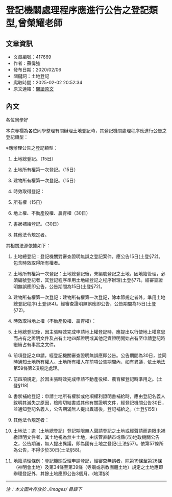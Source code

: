 # 登記機關處理程序應進行公告之登記類型,曾榮耀老師

## 文章資訊
- 文章編號：417669
- 作者：蘇偉強
- 發布日期：2020/02/06
- 關鍵詞：土地登記
- 爬取時間：2025-02-02 20:52:34
- 原文連結：[閱讀原文](https://real-estate.get.com.tw/Columns/detail.aspx?no=417669)

## 內文
各位同學好

本次專欄為各位同學整理有關辦理土地登記時，其登記機關處理程序應進行公告之登記類型：

※應辦理公告之登記類型：

1. 土地總登記。（15日）

2. 土地所有權第一次登記。（15日）

3. 建物所有權第一次登記。（15日）

4. 時效取得登記：

1. 所有權（15日）

2. 地上權、不動產役權、農育權（30日）

5. 書狀補給登記。（30日）

6. 其他法令規定者。

其相關法源依據如下：

1. 土地總登記：登記機關對審查證明無誤之登記案件，應公告15日(土登§72)。包含時效取得所有權者。

2. 土地所有權第一次登記：土地總登記後，未編號登記之土地，因地籍管理，必須編號登記者，其登記程序準用土地總登記之程序辦理(土登§77)。經審查證明無誤應即公告，公告期間為15日(土登§72)。

3. 建物所有權第一次登記：建物所有權第一次登記，除本節規定者外，準用土地總登記程序(土登§84)。經審查證明無誤應即公告，公告期間為15日(土登§72)。

4. 時效取得地上權（不動產役權、農育權）：

1. 土地總登記後，因主張時效完成申請地上權登記時，應提出以行使地上權意思而占有之證明文件及占有土地四鄰證明或其他足資證明開始占有至申請登記時繼續占有事實之文件。

2. 前項登記之申請，經登記機關審查證明無誤應即公告。公告期間為30日，並同時通知土地所有權人。土地所有權人在前項公告期間內，如有異議，依土地法第59條第2項規定處理。

3. 前四項規定，於因主張時效完成申請不動產役權、農育權登記時準用之。(土登§118)

5. 書狀補給登記：申請土地所有權狀或他項權利證明書補給時，應由登記名義人敘明其滅失之原因，檢附切結書或其他有關證明文件，經登記機關公告30日，並通知登記名義人，公告期滿無人提出異議後，登記補給之。(土登§155I)

6. 其他法令規定者：

1. 土地法：逾（土地總登記）登記期限無人聲請登記之土地或經聲請而逾限未補繳證明文件者，其土地視為無主土地，由該管直轄市或縣(市)地政機關公告之，公告期滿，無人提出異議，即為國有土地之登記(土法§57)。依第57條所為公告，不得少於30日(土法§58)。

2. 地籍清理條例：登記機關受理申請登記，經審查無誤者，除第19條至第26條（神明會土地）及第34條至第39條（寺廟或宗教團體土地）規定之土地應即辦理登記外，其餘土地應即公告3個月。(地清§8)
---
*注：本文圖片存放於 ./images/ 目錄下*
